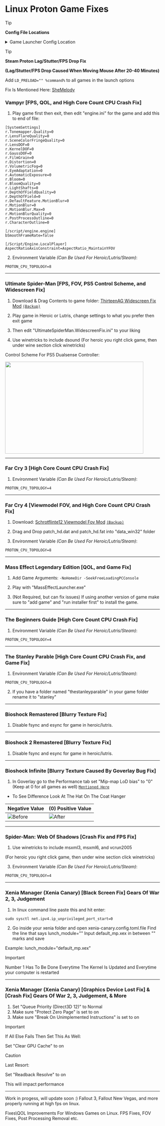 # Linux Proton Game Fixes

> [!TIP] 
> **Config File Locations**
>
> <details><summary>Game Launcher Config Location</summary>
>
> Heroic Config Location (For Stuff like Engine.ini etc):
>
> `/home/"YOUR USERNAME GOES HERE"/Games/Heroic/Prefixes/default/"Name Of Game"/pfx/drive_c/users/steamuser/`
> 
> Steam Config Location (For Stuff like Engine.ini etc):
>
> `/SteamLibrary/steamapps/compatdata/"THE GAMES ID NUMBER GOES HERE"/pfx/drive_c/users/steamuser/`
</details>

> [!TIP]
> **Steam Proton Lag/Stutter/FPS Drop Fix**
>
> **(Lag/Stutter/FPS Drop Caused When Moving Mouse After 20-40 Minutes)**
> 
> Add `LD_PRELOAD="" %command%` to all games in the launch options
>
> Fix Is Mentioned Here:
> [SheMelody](https://github.com/ValveSoftware/steam-for-linux/issues/11446#issuecomment-2467785054)

### Vampyr [FPS, QOL, and High Core Count CPU Crash Fix]

1. Play game first then exit, then edit "engine.ini" for the game and add this to end of file:

```
[SystemSettings]
r.Tonemapper.Quality=0
r.LensFlareQuality=0
r.SceneColorFringeQuality=0
r.LensDOF=0
r.KernelDOF=0
r.GaussDOF=0
r.FilmGrain=0
r.Distortion=0
r.VolumetricFog=0
r.EyeAdaptation=0
r.AutomaticExposure=0
r.Bloom=0
r.BloomQuality=0
r.LightShafts=0
r.DepthOfFieldQuality=0
r.DepthOfField=0
r.DefaultFeature.MotionBlur=0
r.MotionBlur=0
r.MotionBlur.Max=0
r.MotionBlurQuality=0
r.PostProcessOutline=0
r.CharacterOutline=0

[/script/engine.engine]
bSmoothFrameRate=false

[/Script/Engine.LocalPlayer]
AspectRatioAxisConstraint=AspectRatio_MaintainYFOV
```

2. Environment Variable _(Can Be Used For Heroic/Lutris/Steam)_:
```
PROTON_CPU_TOPOLOGY=8
```
----------------------------------------------------------------
### Ultimate Spider-Man [FPS, FOV, PS5 Control Scheme, and Widescreen Fix]

1. Download & Drag Contents to game folder: <a href="https://github.com/ThirteenAG/WidescreenFixesPack/releases/tag/usm">ThirteenAG Widescreen Fix Mod</a>
<a href="https://github.com/KowabungaOfficial/Linux-Proton-Game-Fixes/releases/download/GameModBackups/UltimateSpiderManWidescreenFixModBackup.tar.gz">`(Backup)`</a>

2. Play game in Heroic or Lutris, change settings to what you prefer then exit game

3. Then edit "UltimateSpiderMan.WidescreenFix.ini" to your liking

4. Use winetricks to include dsound (For heroic you right click game, then under wine section click winetricks)


Control Scheme For PS5 Dualsense Controller:

<img style="width: 450px; height: 298px;" src="https://kowabungaofficial.github.io/Linux-Proton-Game-Fixes/QOLPictures/UltimateSpider-Man_PS5ControllerScheme.png">

---------------------------------------------------------------
### Far Cry 3 [High Core Count CPU Crash Fix]

1. Environment Variable _(Can Be Used For Heroic/Lutris/Steam)_:
```
PROTON_CPU_TOPOLOGY=4
```
---------------------------------------------------------------
### Far Cry 4 [Viewmodel FOV, and High Core Count CPU Crash Fix]
1. Download: <a href="https://www.nexusmods.com/farcry4/mods/61?tab=files&file_id=261">Schrotflinte12 Viewmodel Fov Mod</a>
<a href="https://github.com/KowabungaOfficial/Linux-Proton-Game-Fixes/releases/download/GameModBackups/FarCry4ModBackup.tar.gz">`(Backup)`</a>

2. Drag and Drop patch_hd.dat and patch_hd.fat into "data_win32" folder

3. Environment Variable _(Can Be Used For Heroic/Lutris/Steam)_:
```
PROTON_CPU_TOPOLOGY=8
```
---------------------------------------------------------------
### Mass Effect Legendary Edition [QOL, and Game Fix]
1. Add Game Arguments: `-NoHomeDir -SeekFreeLoadingPCConsole`

2. Play with "MassEffectLauncher.exe"

3. (Not Required, but can fix issues) If using another version of game make sure to "add game" and "run installer first" to install the game.
---------------------------------------------------------------
### The Beginners Guide [High Core Count CPU Crash Fix]

1. Environment Variable _(Can Be Used For Heroic/Lutris/Steam)_:
```
PROTON_CPU_TOPOLOGY=4
```
---------------------------------------------------------------
### The Stanley Parable [High Core Count CPU Crash Fix, and Game Fix]

1. Environment Variable _(Can Be Used For Heroic/Lutris/Steam)_:
```
PROTON_CPU_TOPOLOGY=8
```
2. If you have a folder named "thestanleyparable" in your game folder rename it to "stanley"
---------------------------------------------------------------
### Bioshock Remastered [Blurry Texture Fix]

1. Disable fsync and esync for game in heroic/lutris.
---------------------------------------------------------------
### Bioshock 2 Remastered [Blurry Texture Fix]

1. Disable fsync and esync for game in heroic/lutris.
---------------------------------------------------------------
### Bioshock Infinite [Blurry Texture Caused By Goverlay Bug Fix] 

1. In Goverlay go to the Performance tab set "Mip-map LoD bias" to "0" (Keep at 0 for all games as well) <a href="https://github.com/doitsujin/dxvk/issues/4571">`Mentioned Here`</a>

- To See Difference Look At The Hat On The Coat Hanger

| Negative Value | (0) Positive Value |
|--------|-------|
| ![Before](https://github.com/KowabungaOfficial/Linux-Proton-Game-Fixes/blob/main/QOLPictures/mnsvleesbsckinfte1.jpg) | ![After](https://github.com/KowabungaOfficial/Linux-Proton-Game-Fixes/blob/main/QOLPictures/zerobshckifinte1.jpg) |

---------------------------------------------------------------
### Spider-Man: Web Of Shadows [Crash Fix and FPS Fix]

1. Use winetricks to include msxml3, msxml6, and vcrun2005

(For heroic you right click game, then under wine section click winetricks)

3. Environment Variable _(Can Be Used For Heroic/Lutris/Steam)_:
```
PROTON_CPU_TOPOLOGY=4
```

---------------------------------------------------------------
### Xenia Manager (Xenia Canary) [Black Screen Fix] Gears Of War 2, 3, Judgement

1. In linux command line paste this and hit enter:
```
sudo sysctl net.ipv4.ip_unprivileged_port_start=0
```

2. Go inside your xenia folder and open xenia-canary.config.toml.file
Find the line that says lunch_module=""
Input default_mp.xex in between "" marks and save

Example: lunch_module="default_mp.xex"

> [!IMPORTANT]
> Number 1 Has To Be Done Everytime The Kernel Is Updated and Everytime your computer is restarted

---------------------------------------------------------------
### Xenia Manager (Xenia Canary) [Graphics Device Lost Fix] & [Crash Fix] Gears Of War 2, 3, Judgement, & More
1. Set "Queue Priority (Direct3D 12)" to Normal
2. Make sure "Protect Zero Page" is set to on
3. Make sure "Break On Unimplemented Instructions" is set to on


> [!IMPORTANT]
> If All Else Fails Then Set This As Well:
> 
> Set "Clear GPU Cache" to on


> [!CAUTION]
> Last Resort:
> 
> Set "Readback Resolve" to on
>
> This will impact performance

---------------------------------------------------------------

Work in progess, will update soon :) Fallout 3, Fallout New Vegas, and more properly running at high fps on linux.

Fixes\QOL Improvements For Windows Games on Linux. FPS Fixes, FOV Fixes, Post Processing Removal etc.
